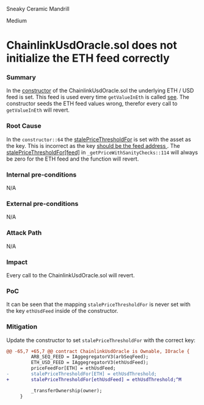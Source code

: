 Sneaky Ceramic Mandrill

Medium

# ChainlinkUsdOracle.sol does not initialize the ETH feed correctly

### Summary

In the [constructor](https://github.com/sherlock-audit/2024-08-sentiment-v2/blob/main/protocol-v2/src/oracle/ChainlinkUsdOracle.sol#L64) of the ChainlinkUsdOracle.sol the underlying ETH / USD feed is set. This feed is used every time `getValueInEth` is called [see](https://github.com/sherlock-audit/2024-08-sentiment-v2/blob/main/protocol-v2/src/oracle/ChainlinkUsdOracle.sol#L79). The constructor seeds the ETH feed values wrong, therefor every call to `getValueInEth` will revert.


### Root Cause

In the `constructor::64` the [stalePriceThresholdFor](https://github.com/sherlock-audit/2024-08-sentiment-v2/blob/main/protocol-v2/src/oracle/ChainlinkUsdOracle.sol#L68) is set with the asset as the key. This is incorrect as the key [should be the feed address ](https://github.com/sherlock-audit/2024-08-sentiment-v2/blob/main/protocol-v2/src/oracle/ChainlinkUsdOracle.sol#L44). 
The [stalePriceThresholdFor[feed]](https://github.com/sherlock-audit/2024-08-sentiment-v2/blob/main/protocol-v2/src/oracle/ChainlinkUsdOracle.sol#L118) in `_getPriceWithSanityChecks::114` will always be zero for the ETH feed and the function will revert.

### Internal pre-conditions

N/A

### External pre-conditions

N/A

### Attack Path

N/A

### Impact

Every call to the ChainlinkUsdOracle.sol will revert.

### PoC

It can be seen that the mapping `stalePriceThresholdFor` is never set with the key `ethUsdFeed` inside of the constructor. 

### Mitigation

Update the constructor to set `stalePriceThresholdFor` with the correct key:
```diff
@@ -65,7 +65,7 @@ contract ChainlinkUsdOracle is Ownable, IOracle {
         ARB_SEQ_FEED = IAggegregatorV3(arbSeqFeed);
         ETH_USD_FEED = IAggegregatorV3(ethUsdFeed);
         priceFeedFor[ETH] = ethUsdFeed;
-        stalePriceThresholdFor[ETH] = ethUsdThreshold;
+        stalePriceThresholdFor[ethUsdFeed] = ethUsdThreshold;^M

         _transferOwnership(owner);
     }
```